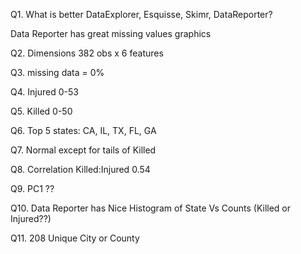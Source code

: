Q1. What is better DataExplorer, Esquisse, Skimr, DataReporter?

Data Reporter has great missing values graphics

Q2. Dimensions 382 obs x 6 features

Q3. missing data = 0%

Q4. Injured 0-53 

Q5. Killed 0-50

Q6. Top 5 states: CA, IL, TX, FL, GA

Q7. Normal except for tails of Killed

Q8. Correlation Killed:Injured 0.54

Q9. PC1 ??

Q10. Data Reporter has Nice Histogram of State Vs Counts (Killed or Injured??)

Q11. 208 Unique City or County



